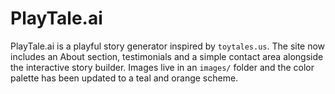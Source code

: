 # PlayTale.ai

PlayTale.ai is a playful story generator inspired by `toytales.us`.
The site now includes an About section, testimonials and a simple contact area alongside the interactive story builder.
Images live in an `images/` folder and the color palette has been updated to a teal and orange scheme.
